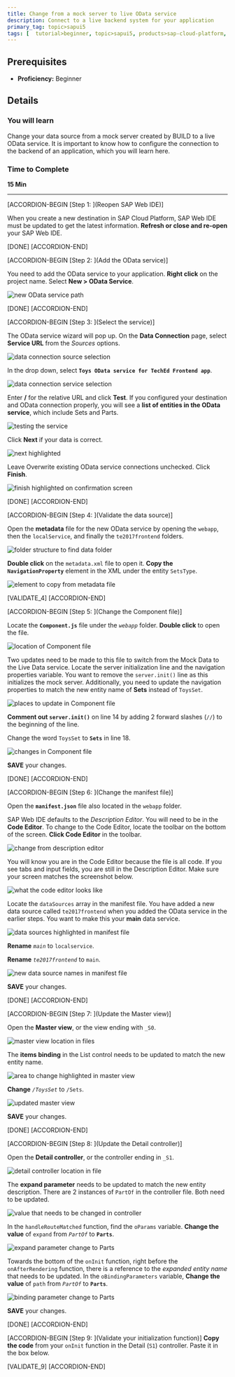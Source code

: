 ```yaml
---
title: Change from a mock server to live OData service
description: Connect to a live backend system for your application
primary_tag: topic>sapui5
tags: [  tutorial>beginner, topic>sapui5, products>sap-cloud-platform, products>sap-web-ide ]
---
```


## Prerequisites  
 - **Proficiency:** Beginner


## Details
### You will learn  
Change your data source from a mock server created by BUILD to a live OData service. It is important to know how to configure the connection to the backend of an application, which you will learn here.

### Time to Complete
**15 Min**

---

[ACCORDION-BEGIN [Step 1: ](Reopen SAP Web IDE)]

When you create a new destination in SAP Cloud Platform, SAP Web IDE must be updated to get the latest information. **Refresh or close and re-open** your SAP Web IDE.

[DONE]
[ACCORDION-END]

[ACCORDION-BEGIN [Step 2: ](Add the OData service)]

You need to add the OData service to your application. **Right click** on the project name. Select **New > OData Service**.

![new OData service path](1.png)

[DONE]
[ACCORDION-END]


[ACCORDION-BEGIN [Step 3: ](Select the service)]

The OData service wizard will pop up. On the **Data Connection** page, select **Service URL** from the _Sources_ options.

![data connection source selection](2.png)

In the drop down, select **`Toys OData service for TechEd Frontend app`**.

![data connection service selection](3.png)

Enter **/** for the relative URL and click **Test**. If you configured your destination and OData connection properly, you will see a **list of entities in the OData service**, which include Sets and Parts.

![testing the service](4.png)

Click **Next** if your data is correct.

![next highlighted](5.png)

Leave Overwrite existing OData service connections unchecked. Click **Finish**.

![finish highlighted on confirmation screen](6.png)

[DONE]
[ACCORDION-END]

[ACCORDION-BEGIN [Step 4: ](Validate the data source)]

Open the **metadata** file for the new OData service by opening the `webapp`, then the `localService`, and finally the `te2017frontend` folders.

![folder structure to find data folder](validate-4-a.png)

**Double click** on the `metadata.xml` file to open it. **Copy the `NavigationProperty`** element in the XML under the entity `SetsType`.

![element to copy from metadata file](validate-4-b.png)


[VALIDATE_4]
[ACCORDION-END]

[ACCORDION-BEGIN [Step 5: ](Change the Component file)]

Locate the **`Component.js`** file under the *`webapp`* folder. **Double click** to open the file.

![location of Component file](7.png)

Two updates need to be made to this file to switch from the Mock Data to the Live Data service. Locate the server initialization line and the navigation properties variable. You want to remove the `server.init()` line as this initializes the mock server. Additionally, you need to update the navigation properties to match the new entity name of **Sets** instead of `ToysSet`.

![places to update in Component file](8.png)

**Comment out `server.init()`** on line 14 by adding 2 forward slashes (`//`) to the beginning of the line.

Change the word `ToysSet` to **`Sets`** in line 18.

![changes in Component file](9.png)

**SAVE** your changes.

[DONE]
[ACCORDION-END]

[ACCORDION-BEGIN [Step 6: ](Change the manifest file)]

Open the **`manifest.json`** file also located in the `webapp` folder.

SAP Web IDE defaults to the _Description Editor_. You will need to be in the **Code Editor**. To change to the Code Editor, locate the toolbar on the bottom of the screen. **Click Code Editor** in the toolbar.

![change from description editor](10a.png)

You will know you are in the Code Editor because the file is all code. If you see tabs and input fields, you are still in the Description Editor. Make sure your screen matches the screenshot below.

![what the code editor looks like](10b.png)

Locate the `dataSources` array in the manifest file. You have added a new data source called `te2017frontend` when you added the OData service in the earlier steps. You want to make this your **main** data service.

![data sources highlighted in manifest file](10c.png)

**Rename** *`main`* to `localservice`.

**Rename** *`te2017frontend`* to `main`.

![new data source names in manifest file](11.png)

**SAVE** your changes.

[DONE]
[ACCORDION-END]

[ACCORDION-BEGIN [Step 7: ](Update the Master view)]

Open the **Master view**, or the view ending with `_S0`.

![master view location in files](12.png)

The **items binding** in the List control needs to be updated to match the new entity name.

![area to change highlighted in master view](13.png)

**Change** *`/ToysSet`* to `/Sets`.

![updated master view](14.png)

**SAVE** your changes.

[DONE]
[ACCORDION-END]

[ACCORDION-BEGIN [Step 8: ](Update the Detail controller)]

Open the **Detail controller**, or the controller ending in `_S1`.

![detail controller location in file](15.png)

The **expand parameter** needs to be updated to match the new entity description. There are 2 instances of `PartOf` in the controller file. Both need to be updated.

![value that needs to be changed in controller](16.png)

In the `handleRouteMatched` function, find the `oParams` variable. **Change the value** of `expand` from *`PartOf`* to **`Parts`**.

![expand parameter change to Parts](17.png)

Towards the bottom of the `onInit` function, right before the `onAfterRendering` function, there is a reference to the _expanded entity name_ that needs to be updated. In the `oBindingParameters` variable, **Change the value** of `path` from *`PartOf`* to **`Parts`**.

![binding parameter change to Parts](18.png)

**SAVE** your changes.

[DONE]
[ACCORDION-END]

[ACCORDION-BEGIN [Step 9: ](Validate your initialization function)]
**Copy the code** from your `onInit` function in the Detail (`S1`) controller. Paste it in the box below.


[VALIDATE_9]
[ACCORDION-END]
